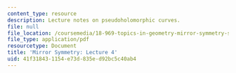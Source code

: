 ```yaml
---
content_type: resource
description: Lecture notes on pseudoholomorphic curves.
file: null
file_location: /coursemedia/18-969-topics-in-geometry-mirror-symmetry-spring-2009/41f318431154e73d835ed92bc5c40ab4_MIT18_969s09_lec04.pdf
file_type: application/pdf
resourcetype: Document
title: 'Mirror Symmetry: Lecture 4'
uid: 41f31843-1154-e73d-835e-d92bc5c40ab4
---
```

